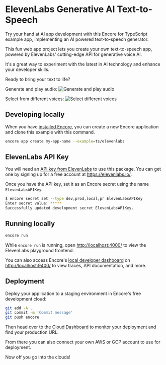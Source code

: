 # ElevenLabs Generative AI Text-to-Speech

Try your hand at AI app development with this Encore for TypeScript example app, implementing an AI powered text-to-speech generator.

This fun web app project lets you create your own text-to-speech app, powered by ElevenLabs' cutting-edge API for generative voice AI.

It's a great way to experiment with the latest in AI technology and enhance your developer skills.

Ready to bring your text to life?

Generate and play audio:
![Generate and play audio](./audio.png)

Select from different voices:
![Select different voices](./voices.png)

## Developing locally

When you have [installed Encore](https://encore.dev/docs/install), you can create a new Encore application and clone this example with this command.

```bash
encore app create my-app-name --example=ts/elevenlabs
```

## ElevenLabs API Key

You will need an [API key from ElevenLabs](https://docs.elevenlabs.io/api-reference/quick-start/authentication) to use this package. You can get one by signing up for a free account at https://elevenlabs.io/.

Once you have the API key, set it as an Encore secret using the name `ElevenLabsAPIKey`:

```bash
$ encore secret set --type dev,prod,local,pr ElevenLabsAPIKey
Enter secret value: *****
Successfully updated development secret ElevenLabsAPIKey.
```

## Running locally
```bash
encore run
```

While `encore run` is running, open <http://localhost:4000/> to view the ElevenLabs playground frontend.

You can also access Encore's [local developer dashboard](https://encore.dev/docs/observability/dev-dash) on <http://localhost:9400/> to view traces, API documentation, and more.

## Deployment

Deploy your application to a staging environment in Encore's free development cloud:

```bash
git add -A .
git commit -m 'Commit message'
git push encore
```

Then head over to the [Cloud Dashboard](https://app.encore.dev) to monitor your deployment and find your production URL.

From there you can also connect your own AWS or GCP account to use for deployment.

Now off you go into the clouds!
